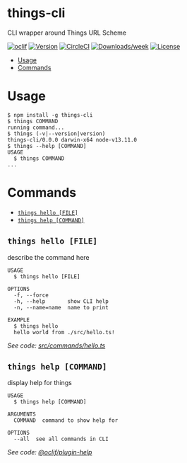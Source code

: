 things-cli
==========

CLI wrapper around Things URL Scheme

[![oclif](https://img.shields.io/badge/cli-oclif-brightgreen.svg)](https://oclif.io)
[![Version](https://img.shields.io/npm/v/things-cli.svg)](https://npmjs.org/package/things-cli)
[![CircleCI](https://circleci.com/gh/blamattina/things-cli/tree/master.svg?style=shield)](https://circleci.com/gh/blamattina/things-cli/tree/master)
[![Downloads/week](https://img.shields.io/npm/dw/things-cli.svg)](https://npmjs.org/package/things-cli)
[![License](https://img.shields.io/npm/l/things-cli.svg)](https://github.com/blamattina/things-cli/blob/master/package.json)

<!-- toc -->
* [Usage](#usage)
* [Commands](#commands)
<!-- tocstop -->
# Usage
<!-- usage -->
```sh-session
$ npm install -g things-cli
$ things COMMAND
running command...
$ things (-v|--version|version)
things-cli/0.0.0 darwin-x64 node-v13.11.0
$ things --help [COMMAND]
USAGE
  $ things COMMAND
...
```
<!-- usagestop -->
# Commands
<!-- commands -->
* [`things hello [FILE]`](#things-hello-file)
* [`things help [COMMAND]`](#things-help-command)

## `things hello [FILE]`

describe the command here

```
USAGE
  $ things hello [FILE]

OPTIONS
  -f, --force
  -h, --help       show CLI help
  -n, --name=name  name to print

EXAMPLE
  $ things hello
  hello world from ./src/hello.ts!
```

_See code: [src/commands/hello.ts](https://github.com/blamattina/things-cli/blob/v0.0.0/src/commands/hello.ts)_

## `things help [COMMAND]`

display help for things

```
USAGE
  $ things help [COMMAND]

ARGUMENTS
  COMMAND  command to show help for

OPTIONS
  --all  see all commands in CLI
```

_See code: [@oclif/plugin-help](https://github.com/oclif/plugin-help/blob/v3.2.0/src/commands/help.ts)_
<!-- commandsstop -->
